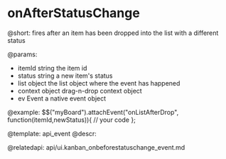 onAfterStatusChange
=============

@short:
	fires after an item has been dropped into the list with a different status

@params:

- itemId		string			the item id
- status		string			a new item's status
- list			object			the list object where the event has happened
- context 		object			drag-n-drop context object
- ev			Event 			a native event object

@example:
$$("myBoard").attachEvent("onListAfterDrop", function(itemId,newStatus)){
    // your code
};

@template:	api_event
@descr:

@relatedapi:
api/ui.kanban_onbeforestatuschange_event.md